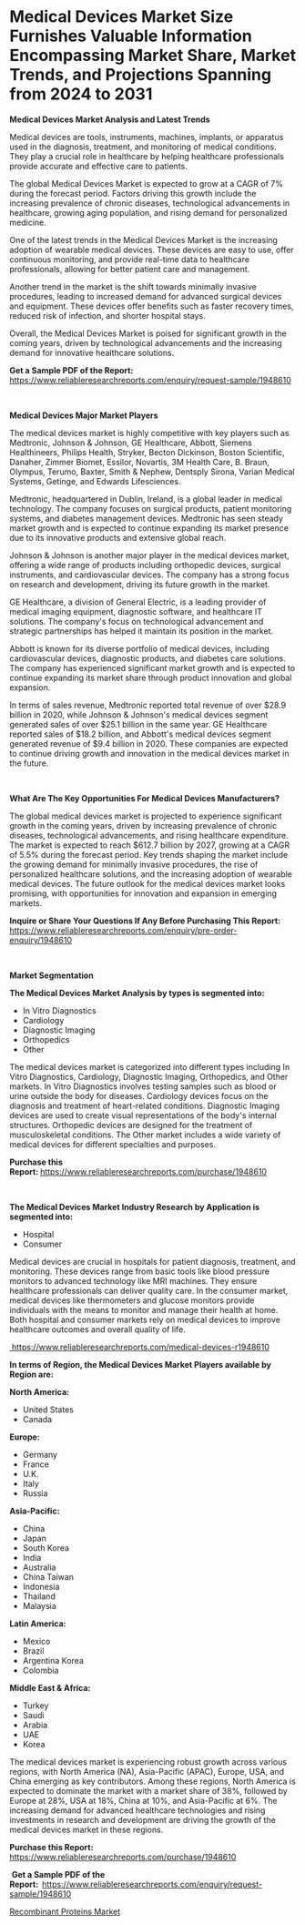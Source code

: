 <p><h1>Medical Devices Market Size Furnishes Valuable Information Encompassing Market Share, Market Trends, and Projections Spanning from 2024 to 2031</h1></p><p><strong>Medical Devices Market Analysis and Latest Trends</strong></p>
<p><p>Medical devices are tools, instruments, machines, implants, or apparatus used in the diagnosis, treatment, and monitoring of medical conditions. They play a crucial role in healthcare by helping healthcare professionals provide accurate and effective care to patients.</p><p>The global Medical Devices Market is expected to grow at a CAGR of 7% during the forecast period. Factors driving this growth include the increasing prevalence of chronic diseases, technological advancements in healthcare, growing aging population, and rising demand for personalized medicine.</p><p>One of the latest trends in the Medical Devices Market is the increasing adoption of wearable medical devices. These devices are easy to use, offer continuous monitoring, and provide real-time data to healthcare professionals, allowing for better patient care and management.</p><p>Another trend in the market is the shift towards minimally invasive procedures, leading to increased demand for advanced surgical devices and equipment. These devices offer benefits such as faster recovery times, reduced risk of infection, and shorter hospital stays.</p><p>Overall, the Medical Devices Market is poised for significant growth in the coming years, driven by technological advancements and the increasing demand for innovative healthcare solutions.</p></p>
<p><strong>Get a Sample PDF of the Report:&nbsp;</strong> <a href="https://www.reliableresearchreports.com/enquiry/request-sample/1948610">https://www.reliableresearchreports.com/enquiry/request-sample/1948610</a></p>
<p>&nbsp;</p>
<p><strong>Medical Devices Major Market Players</strong></p>
<p><p>The medical devices market is highly competitive with key players such as Medtronic, Johnson & Johnson, GE Healthcare, Abbott, Siemens Healthineers, Philips Health, Stryker, Becton Dickinson, Boston Scientific, Danaher, Zimmer Biomet, Essilor, Novartis, 3M Health Care, B. Braun, Olympus, Terumo, Baxter, Smith & Nephew, Dentsply Sirona, Varian Medical Systems, Getinge, and Edwards Lifesciences.</p><p>Medtronic, headquartered in Dublin, Ireland, is a global leader in medical technology. The company focuses on surgical products, patient monitoring systems, and diabetes management devices. Medtronic has seen steady market growth and is expected to continue expanding its market presence due to its innovative products and extensive global reach.</p><p>Johnson & Johnson is another major player in the medical devices market, offering a wide range of products including orthopedic devices, surgical instruments, and cardiovascular devices. The company has a strong focus on research and development, driving its future growth in the market.</p><p>GE Healthcare, a division of General Electric, is a leading provider of medical imaging equipment, diagnostic software, and healthcare IT solutions. The company's focus on technological advancement and strategic partnerships has helped it maintain its position in the market.</p><p>Abbott is known for its diverse portfolio of medical devices, including cardiovascular devices, diagnostic products, and diabetes care solutions. The company has experienced significant market growth and is expected to continue expanding its market share through product innovation and global expansion.</p><p>In terms of sales revenue, Medtronic reported total revenue of over $28.9 billion in 2020, while Johnson & Johnson's medical devices segment generated sales of over $25.1 billion in the same year. GE Healthcare reported sales of $18.2 billion, and Abbott's medical devices segment generated revenue of $9.4 billion in 2020. These companies are expected to continue driving growth and innovation in the medical devices market in the future.</p></p>
<p>&nbsp;</p>
<p><strong>What Are The Key Opportunities For Medical Devices Manufacturers?</strong></p>
<p><p>The global medical devices market is projected to experience significant growth in the coming years, driven by increasing prevalence of chronic diseases, technological advancements, and rising healthcare expenditure. The market is expected to reach $612.7 billion by 2027, growing at a CAGR of 5.5% during the forecast period. Key trends shaping the market include the growing demand for minimally invasive procedures, the rise of personalized healthcare solutions, and the increasing adoption of wearable medical devices. The future outlook for the medical devices market looks promising, with opportunities for innovation and expansion in emerging markets.</p></p>
<p><strong>Inquire or Share Your Questions If Any Before Purchasing This Report:</strong> <a href="https://www.reliableresearchreports.com/enquiry/pre-order-enquiry/1948610">https://www.reliableresearchreports.com/enquiry/pre-order-enquiry/1948610</a></p>
<p>&nbsp;</p>
<p><strong>Market Segmentation</strong></p>
<p><strong>The Medical Devices Market Analysis by types is segmented into:</strong></p>
<p><ul><li>In Vitro Diagnostics</li><li>Cardiology</li><li>Diagnostic Imaging</li><li>Orthopedics</li><li>Other</li></ul></p>
<p><p>The medical devices market is categorized into different types including In Vitro Diagnostics, Cardiology, Diagnostic Imaging, Orthopedics, and Other markets. In Vitro Diagnostics involves testing samples such as blood or urine outside the body for diseases. Cardiology devices focus on the diagnosis and treatment of heart-related conditions. Diagnostic Imaging devices are used to create visual representations of the body's internal structures. Orthopedic devices are designed for the treatment of musculoskeletal conditions. The Other market includes a wide variety of medical devices for different specialties and purposes.</p></p>
<p><strong>Purchase this Report:&nbsp;</strong><a href="https://www.reliableresearchreports.com/purchase/1948610">https://www.reliableresearchreports.com/purchase/1948610</a></p>
<p>&nbsp;</p>
<p><strong>The Medical Devices Market Industry Research by Application is segmented into:</strong></p>
<p><ul><li>Hospital</li><li>Consumer</li></ul></p>
<p><p>Medical devices are crucial in hospitals for patient diagnosis, treatment, and monitoring. These devices range from basic tools like blood pressure monitors to advanced technology like MRI machines. They ensure healthcare professionals can deliver quality care. In the consumer market, medical devices like thermometers and glucose monitors provide individuals with the means to monitor and manage their health at home. Both hospital and consumer markets rely on medical devices to improve healthcare outcomes and overall quality of life.</p></p>
<p><a href="https://www.reliableresearchreports.com/medical-devices-r1948610">&nbsp;https://www.reliableresearchreports.com/medical-devices-r1948610</a></p>
<p><strong>In terms of Region, the Medical Devices Market Players available by Region are:</strong></p>
<p>
    <p> <strong> North America: </strong>
        <ul>
            <li>United States</li>
            <li>Canada</li>
        </ul>
        </p> 
    <p> <strong> Europe: </strong>
        <ul>
            <li>Germany</li>
            <li>France</li>
            <li>U.K.</li>
            <li>Italy</li>
            <li>Russia</li>
        </ul>
        </p> 
    <p> <strong> Asia-Pacific: </strong>
        <ul>
            <li>China</li>
            <li>Japan</li>
            <li>South Korea</li>
            <li>India</li>
            <li>Australia</li>
            <li>China Taiwan</li>
            <li>Indonesia</li>
            <li>Thailand</li>
            <li>Malaysia</li>
        </ul>
        </p> 
    <p> <strong> Latin America: </strong>
        <ul>
            <li>Mexico</li>
            <li>Brazil</li>
            <li>Argentina Korea</li>
            <li>Colombia</li>
        </ul>
        </p> 
    <p> <strong> Middle East & Africa: </strong>
        <ul>
            <li>Turkey</li>
            <li>Saudi</li>
            <li>Arabia</li>
            <li>UAE</li>
            <li>Korea</li>
        </ul>
    </p>
    </p>
<p><p>The medical devices market is experiencing robust growth across various regions, with North America (NA), Asia-Pacific (APAC), Europe, USA, and China emerging as key contributors. Among these regions, North America is expected to dominate the market with a market share of 38%, followed by Europe at 28%, USA at 18%, China at 10%, and Asia-Pacific at 6%. The increasing demand for advanced healthcare technologies and rising investments in research and development are driving the growth of the medical devices market in these regions.</p></p>
<p><strong>Purchase this Report: </strong><a href="https://www.reliableresearchreports.com/purchase/1948610">https://www.reliableresearchreports.com/purchase/1948610</a></p>
<p>&nbsp;<strong>Get a Sample PDF of the Report:&nbsp;&nbsp;</strong><a href="https://www.reliableresearchreports.com/enquiry/request-sample/1948610">https://www.reliableresearchreports.com/enquiry/request-sample/1948610</a></p>
<p><strong></strong></p>
<p><p><a href="https://github.com/RoccoManning/Market-Research-Report-List-4/blob/main/recombinant-proteins-market.md">Recombinant Proteins Market</a></p></p>